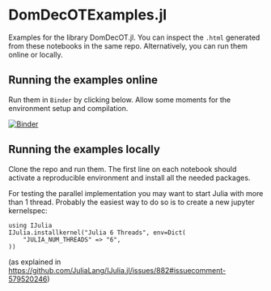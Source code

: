 # DomDecOTExamples.jl
Examples for the library DomDecOT.jl. You can inspect the `.html` generated from these notebooks in the same repo. Alternatively, you can run them online or locally.

## Running the examples online

Run them in `Binder` by clicking below. Allow some moments for the environment setup and compilation.

[![Binder](https://mybinder.org/badge_logo.svg)](https://mybinder.org/v2/gh/ismedina/DomDecOTExamples.jl/HEAD)

## Running the examples locally

Clone the repo and run them. The first line on each notebook should activate a reproducible environment and install all the needed packages.

For testing the parallel implementation you may want to start Julia with more than 1 thread. Probably the easiest way to do so is to create a new jupyter kernelspec: 

```julia-repl
using IJulia
IJulia.installkernel("Julia 6 Threads", env=Dict(
    "JULIA_NUM_THREADS" => "6",
))
```

(as explained in https://github.com/JuliaLang/IJulia.jl/issues/882#issuecomment-579520246)